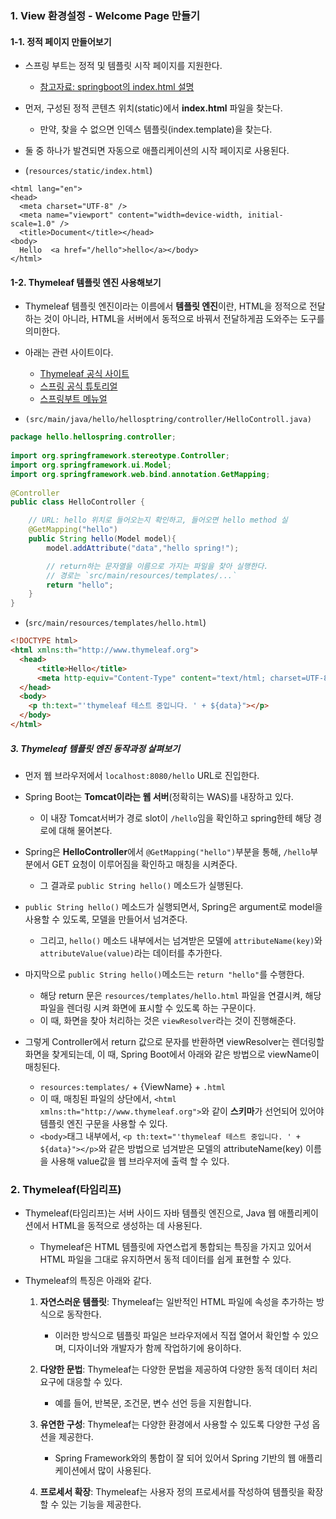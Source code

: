 ### 1. View 환경설정 - Welcome Page 만들기

#### 1-1. 정적 페이지 만들어보기

- 스프링 부트는 정적 및 템플릿 시작 페이지를 지원한다.  
	- [참고자료: springboot의 index.html 설명](https://docs.spring.io/spring-boot/docs/current/reference/html/web.html#web)  

- 먼저, 구성된 정적 콘텐츠 위치(static)에서 **index.html** 파일을 찾는다. 
	- 만약, 찾을 수 없으면 인덱스 템플릿(index.template)을 찾는다.  

- 둘 중 하나가 발견되면 자동으로 애플리케이션의 시작 페이지로 사용된다.  

- (`resources/static/index.html`)
```    
<html lang="en">  
<head>  
  <meta charset="UTF-8" />  
  <meta name="viewport" content="width=device-width, initial-scale=1.0" />  
  <title>Document</title></head>  
<body>  
  Hello  <a href="/hello">hello</a></body>  
</html>  
```


#### 1-2. Thymeleaf 템플릿 엔진 사용해보기

- Thymeleaf 템플릿 엔진이라는 이름에서 **템플릿 엔진**이란, HTML을 정적으로 전달하는 것이 아니라, HTML을 서버에서 동적으로 바꿔서 전달하게끔 도와주는 도구를 의미한다.

- 아래는 관련 사이트이다.
	- [Thymeleaf 공식 사이트](https://www.thymeleaf.org/)  
	- [스프링 공식 튜토리얼](https://spring.io/guides/gs/serving-web-content/)  
	- [스프링부트 메뉴얼](https://docs.spring.io/spring-boot/docs/2.3.1.RELEASE/reference/html/spring-boot-features.html#boot-features-spring-mvc-template-engines )

- `(src/main/java/hello/hellosptring/controller/HelloControll.java)`
```java
package hello.hellospring.controller;  
  
import org.springframework.stereotype.Controller;  
import org.springframework.ui.Model;  
import org.springframework.web.bind.annotation.GetMapping;  
   
@Controller  
public class HelloController {  

	// URL: hello 위치로 들어오는지 확인하고, 들어오면 hello method 실
    @GetMapping("hello")    
    public String hello(Model model){
        model.addAttribute("data","hello spring!");

		// return하는 문자열을 이름으로 가지는 파일을 찾아 실행한다.
		// 경로는 `src/main/resources/templates/...`
        return "hello";  
    }
}  
```  

- (`src/main/resources/templates/hello.html`)
```html
<!DOCTYPE html>   
<html xmlns:th="http://www.thymeleaf.org">  
  <head>
      <title>Hello</title>
	  <meta http-equiv="Content-Type" content="text/html; charset=UTF-8" />
  </head>  
  <body>  
    <p th:text="'thymeleaf 테스트 중입니다. ' + ${data}"></p>  
  </body>
</html>  
```  


##### 3. Thymeleaf 템플릿 엔진 동작과정 살펴보기

   - 먼저 웹 브라우저에서 `localhost:8080/hello` URL로 진입한다.

   - Spring Boot는 **Tomcat이라는 웹 서버**(정확히는 WAS)를 내장하고 있다.
	   - 이 내장 Tomcat서버가 경로 slot이 `/hello`임을 확인하고 spring한테 해당 경로에 대해 물어본다.  
   
   - Spring은 **HelloController**에서 `@GetMapping("hello")`부분을 통해, `/hello`부분에서 GET 요청이 이루어짐을 확인하고 매칭을 시켜준다. 
	   - 그 결과로 `public String hello()` 메소드가 실행된다.
   
   - `public String hello()` 메소드가 실행되면서, Spring은 argument로 model을 사용할 수 있도록, 모델을 만들어서 넘겨준다. 
	   - 그리고, `hello()` 메소드 내부에서는 넘겨받은 모델에 `attributeName(key)`와 `attributeValue(value)`라는 데이터를 추가한다.  
   
   - 마지막으로 `public String hello()`메소드는 `return "hello"`를 수행한다.
	   - 해당 return 문은 `resources/templates/hello.html` 파일을 연결시켜, 해당 파일을 렌더링 시켜 화면에 표시할 수 있도록 하는 구문이다. 
	   - 이 때, 화면을 찾아 처리하는 것은 `viewResolver`라는 것이 진행해준다.   
	
   - 그렇게 Controller에서 return 값으로 문자를 반환하면 viewResolver는 렌더링할 화면을 찾게되는데, 이 때, Spring Boot에서 아래와 같은 방법으로 viewName이 매칭된다.  
	   - `resources:templates/` + {ViewName} + `.html`
	   - 이 때, 매칭된 파일의 상단에서, `<html xmlns:th="http://www.thymeleaf.org">`와 같이 **스키마**가 선언되어 있어야 템플릿 엔진 구문을 사용할 수 있다.  
	   - `<body>`태그 내부에서, `<p th:text="'thymeleaf 테스트 중입니다. ' + ${data}"></p>`와 같은 방법으로 넘겨받은 모델의 attributeName(key) 이름을 사용해 value값을 웹 브라우저에 출력 할 수 있다.


### 2.  Thymeleaf(타임리프)

- Thymeleaf(타임리프)는 서버 사이드 자바 템플릿 엔진으로, Java 웹 애플리케이션에서 HTML을 동적으로 생성하는 데 사용된다. 
	- Thymeleaf은 HTML 템플릿에 자연스럽게 통합되는 특징을 가지고 있어서 HTML 파일을 그대로 유지하면서 동적 데이터를 쉽게 표현할 수 있다.

- Thymeleaf의 특징은 아래와 같다.
	1. **자연스러운 템플릿**: Thymeleaf는 일반적인 HTML 파일에 속성을 추가하는 방식으로 동작한다.
		- 이러한 방식으로 템플릿 파일은 브라우저에서 직접 열어서 확인할 수 있으며, 디자이너와 개발자가 함께 작업하기에 용이하다.
    
	2. **다양한 문법**: Thymeleaf는 다양한 문법을 제공하여 다양한 동적 데이터 처리 요구에 대응할 수 있다.
		- 예를 들어, 반복문, 조건문, 변수 선언 등을 지원합니다.
    
	3. **유연한 구성**: Thymeleaf는 다양한 환경에서 사용할 수 있도록 다양한 구성 옵션을 제공한다.
		- Spring Framework와의 통합이 잘 되어 있어서 Spring 기반의 웹 애플리케이션에서 많이 사용된다.
    
	4. **프로세서 확장**: Thymeleaf는 사용자 정의 프로세서를 작성하여 템플릿을 확장할 수 있는 기능을 제공한다.
    
